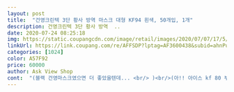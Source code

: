 ```yaml
---
layout: post 
title:  "건영크린텍 3단 황사 방역 마스크 대형 KF94 흰색, 50개입, 1개" 
description: 건영크린텍 3단 황사 방역  ..
date: 2020-07-24 08:25:18 
img: https://static.coupangcdn.com/image/retail/images/2020/07/07/17/5/f92e56e8-0991-44e5-b952-5ecb5f2c9976.jpg 
linkUrl: https://link.coupang.com/re/AFFSDP?lptag=AF3600438&subid=ahnPublicAsk&pageKey=1792903164&itemId=3050665300&vendorItemId=71038676559&traceid=V0-113-386d6f584df285f9 
categories: [1024] 
color: A57F92 
price: 60000 
author: Ask View Shop 
cont:  "(블랙 건영마스크였으면 더 좋았을텐데... <br/> )<br/>(아!! 아이스 kf 80 부리형 중형은 제외<br/> - 오래착용하면 귀가 아프더라구요)<br/>1.<br/> 귀가 편안합니다.<br/><br/>1000원 이하 타회사 제품 가격이 1200원으로 오르네요ㅠㅠ<br/>2.<br/> 마스크 가로 길이가 케온, 동제약제품, 휴린에 비해 0.<br/>5cm?? 정도 짧네요.<br/> 느낌상 얼굴이 양쪽 귀 방향으로 폭 가려짐이 덜합니다.<br/> 하지만 네어, 웰스보단 0.<br/>5cm?? 정도가 더 긴 편이네요.<br/><br/>3.<br/> 얼굴 밀착도가 좋습니다.<br/> 헤벌레하지 않고 탁 달라붙습니다.<br/> 턱 아래쪽도 너풀대지 않고 밀착되어 착용감이 좋아요.<br/><br/>4.<br/> 무엇보다도 안쪽 부직포가 입술에 달라붙지 않아 좋구요.<br/> 특히 L제품(특히 메이크업이 덜묻어나는 KF80마스크)사용시에 부직포의 섬유질?? 보풀??이 심하게 일어나 얼굴, 코를 간지럽히던 안 좋은 경험이 있어 착용시 그점을 세심히 살폈는데 부직포가 들고 일어나는 현상은 없었습니다.<br/><br/>5.<br/> 결론 재구매 의사 100% 입니다.<br/><br/>6만원 짜리 제품을 달랑 비닐 포장 배송!! 쿠팡 정말 너무하네요.<br/><br/>각인도 마감처리도 깔끔하네요<br/>건영 KF94 대형 마스크는 작지 않고 끈이 납작해서 귀가 편안해서 맘에 들어요.<br/> (착용시 사이즈는 웰스 보다는 커요)<br/>건영 마스크는 전부터 사용해보고 싶은 제품이었어요<br/>공적으로  우연히  사용해보고  구매했어요  건영 마스크 품질은  마스크중  최고에요!!! 착용감좋고  각이 살아있어  들숨날숨때  편하고  재질도 톡톡하니  좋아요  건영 마스크  가격은  잘  안내려가서  많이  구매못했는데 가격다운 상품보고  바로  구입했어요<br/>다 찌그러져 왔습니다.<br/><br/>딱딱한 재질의 하드한 마스크와 너무 부드러워 3D 모양이 살지 않는 소프트한 마스크중에 건영은 딱 중간 정도 느낌이에요<br/>로켓배송 두번째 이용했는데 지방인데도 정말 하루만에 왔네요.<br/> 정확한 개수와 빠른 배송 다 만족하고 감사해요.<br/> 10봉 중 1봉 개봉.<br/> 불량품 없었구요.<br/> 아직 사용 전이구요.<br/> 처음 구매해본 제품인지라 관심 관심... <br/>.<br/> 착용감만 좋다면 지금까지 쭉 애용해오던 브랜드에서 갈아탈 의향 넘치구요.<br/> 착용전 일단 깨끗히 씻은 손으로 만져보고, 매의 눈으로 꼼꼼 살펴보니, 다른 분께서 후기에 쓰셨듯이 부들거림과 뻣뻣함 딱 그 중간이라 마음에 듭니다.<br/> 착용후 후기 보태겠습니다.<br/><br/>만원도 안하는 제품을 구입해도 박스에 담아 보내면서... <br/><br/>비싼 크리넥스 제품 가격이 2000원에서 1000원으로 내렸다가 1200원으로 오르고.<br/>.<br/><br/>얼굴이 매우 작은 여성분이면 헐렁거릴 수 도 있을거 같아요.<br/><br/>여러종류 덴탈마스크나 보건용 마스크 착용해 보니 주로 납작한 끈이 부착된 마스크가 착용시 편안하네요.<br/><br/>오늘 로켓배송에 올라온걸 보고 바로 구매했어요.<br/><br/>요즘 쿠팡에서 판매하는 보건용 KF 마스크 가격은 장당 1200원으로 굳혀지나 봅니다 ㅠㅠ<br/>웰스 대형 마스크 착용시 귀가 아픈 분이면 건영마스크 추천합니다.<br/><br/>웰스가 각이 살아서 안쪽 공간이 넓어 말을 많이 하는 시간에도 편안한 반면, 하루종일 귀가 무지 아파요.<br/> 94보다 특히 80이 심한편이지요.<br/> 그에 반해 건영은 귀가 정말로 편안하네요.<br/> 안쪽 공간도 좁지 않아요.<br/><br/>유통기간 2023년 7월 14일 까지 사용가능하네요.<br/><br/>재구매 의사 있어요 추천합니다^^<br/>착용 후기<br/>쿠팡 마스크 가격이 담합되는건 아니길... <br/><br/>" 
---
```

